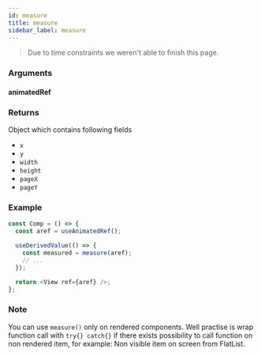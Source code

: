 ```yaml
---
id: measure
title: measure
sidebar_label: measure
---
```


> Due to time constraints we weren't able to finish this page.

### Arguments

#### animatedRef

### Returns

Object which contains following fields

- `x`
- `y`
- `width`
- `height`
- `pageX`
- `pageY`

### Example

```js
const Comp = () => {
  const aref = useAnimatedRef();

  useDerivedValue(() => {
    const measured = measure(aref);
    // ...
  });

  return <View ref={aref} />;
};
```

### Note

You can use `measure()` only on rendered components. Well practise is wrap function call with `try{} catch{}` if there exists possibility to call function on non rendered item, for example: Non visible item on screen from FlatList.